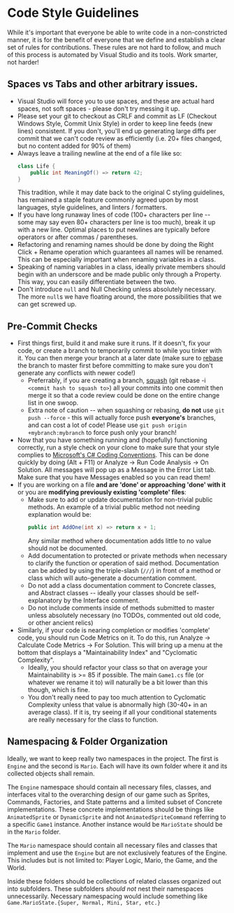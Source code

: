 # Code Style Guidelines

While it's important that everyone be able to write code in a non-constricted manner, it is for the benefit of everyone that we define and establish a clear set of rules for contributions. These rules are not hard to follow, and much of this process is automated by Visual Studio and its tools. Work smarter, not harder!

## Spaces vs Tabs and other arbitrary issues.

- Visual Studio will force you to use spaces, and these are actual hard spaces, not soft spaces - please don't try messing it up.
- Please set your git to checkout as CRLF and commit as LF (Checkout Windows Style, Commit Unix Style) in order to keep line feeds (new lines) consistent. If you don't, you'll end up generating large diffs per commit that we can't code review as efficiently (i.e. 20+ files changed, but no content added for 90% of them)
- Always leave a trailing newline at the end of a file like so: 
    ```c#
    class Life {
        public int MeaningOf() => return 42;
    }

    ```
    This tradition, while it may date back to the original C styling guidelines, has remained a staple feature commonly agreed upon by most languages, style guidelines, and linters / formatters.
- If you have long runaway lines of code (100+ characters per line -- some may say even 80+ characters per line is too much), break it up with a new line. Optimal places to put newlines are typically before operators or after commas / parentheses.
- Refactoring and renaming names should be done by doing the Right Click + Rename operation which guarantees all names will be renamed. This can be especially important when renaming variables in a class.
- Speaking of naming variables in a class, ideally private members should begin with an underscore and be made public only through a Property. This way, you can easily differentiate between the two.
- Don't introduce `null` and Null Checking unless absolutely necessary. The more `null`s we have floating around, the more possibilities that we can get screwed up.

## Pre-Commit Checks

- First things first, build it and make sure it runs. If it doesn't, fix your code, or create a branch to temporarily commit to while you tinker with it. You can then merge your branch at a later date (make sure to [rebase](https://git-scm.com/book/en/v2/Git-Branching-Rebasing) the branch to master first before committing to make sure you don't generate any conflicts with newer code!)
    - Preferrably, if you are creating a branch, [squash](https://medium.com/@slamflipstrom/a-beginners-guide-to-squashing-commits-with-git-rebase-8185cf6e62ec) (git rebase -i `<commit hash to squash to>`) all your commits into one commit then merge it so that a code review could be done on the entire change list in one swoop.
    - Extra note of caution -- when squashing or rebasing, **do not** use `git push --force` - this will actually force push **everyone's** branches, and can cost a lot of code! Please use `git push origin +mybranch:mybranch` to force push only your branch!
- Now that you have something running and (hopefully) functioning correctly, run a style check on your clone to make sure that your style complies to [Microsoft's C# Coding Conventions](https://docs.microsoft.com/en-us/dotnet/csharp/fundamentals/coding-style/coding-conventions). This can be done quickly by doing (Alt + F11) or Analyze -> Run Code Analysis -> On Solution. All messages will pop up as a Message in the Error List tab. Make sure that you have Messages enabled so you can read them!
- If you are working on a file **and are 'done' or approaching 'done' with it** or you are **modifying previously existing 'complete' files**:
    - Make sure to add or update documentation for non-trivial public methods. An example of a trivial public method not needing explanation would be:
        ```c#
        public int AddOne(int x) => return x + 1; 
        ```
        Any similar method where documentation adds little to no value should not be documented.
    - Add documentation to protected or private methods when necessary to clarify the function or operation of said method. Documentation can be added by using the triple-slash (`///`) in front of a method or class which will auto-generate a documentation comment.
    - Do not add a class documentation comment to Concrete classes, and Abstract classes -- ideally your classes should be self-explanatory by the Interface comment.
    - Do not include comments inside of methods submitted to master unless absolutely necessary (no TODOs, commented out old code, or other ancient relics)
- Similarly, if your code is nearing completion or modifies 'complete' code, you should run Code Metrics on it. To do this, run Analyze -> Calculate Code Metrics -> For Solution. This will bring up a menu at the bottom that displays a "Maintainability Index" and "Cyclomatic Complexity". 
    - Ideally, you should refactor your class so that on average your Maintainability is >= 85 if possible. The main `Game1.cs` file (or whatever we rename it to) will naturally be a bit lower than this though, which is fine. 
    - You don't really need to pay too much attention to Cyclomatic Complexity unless that value is abnormally high (30-40+ in an average class). If it is, try seeing if all your conditional statements are really necessary for the class to function.

## Namespacing & Folder Organization

Ideally, we want to keep really two namespaces in the project. The first is `Engine` and the second is `Mario`. Each will have its own folder where it and its collected objects shall remain.

The `Engine` namespace should contain all necessary files, classes, and interfaces vital to the overarching design of our game such as Sprites, Commands, Factories, and State patterns and a limited subset of Concrete implementations. These concrete implementations should be things like `AnimatedSprite` or `DynamicSprite` and not `AnimatedSpriteCommand` referring to a specific `Game1` instance. Another instance would be `MarioState` should be in the `Mario` folder.

The `Mario` namespace should contain all necessary files and classes that implement and use the `Engine` but are not exclusively features of the Engine. This includes but is not limited to: Player Logic, Mario, the Game, and the World.

Inside these folders should be collections of related classes organized out into subfolders. These subfolders *should not* nest their namespaces unnecessarily. Necessary namespacing would include something like `Game.MarioState.{Super, Normal, Mini, Star, etc.}`